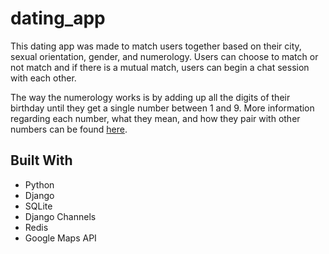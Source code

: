 # dating_app

This dating app was made to match users together based on their city, sexual orientation, gender, and numerology. Users can choose to match or not match and if there is a mutual match, users can begin a chat session with each other.

The way the numerology works is by adding up all the digits of their birthday until they get a single number between 1 and 9. More information regarding each number, what they mean, and how they pair with other numbers can be found [here](http://astrology-numerology.com/num-relationship.html).

## Built With

- Python
- Django
- SQLite
- Django Channels
- Redis
- Google Maps API
